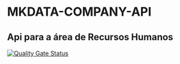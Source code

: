 # MKDATA-COMPANY-API 

## Api para a área de Recursos Humanos

[![Quality Gate Status](https://sonarcloud.io/api/project_badges/measure?project=mayconaraujosantos_mkdata-company&metric=alert_status)](https://sonarcloud.io/summary/new_code?id=mayconaraujosantos_mkdata-company)
